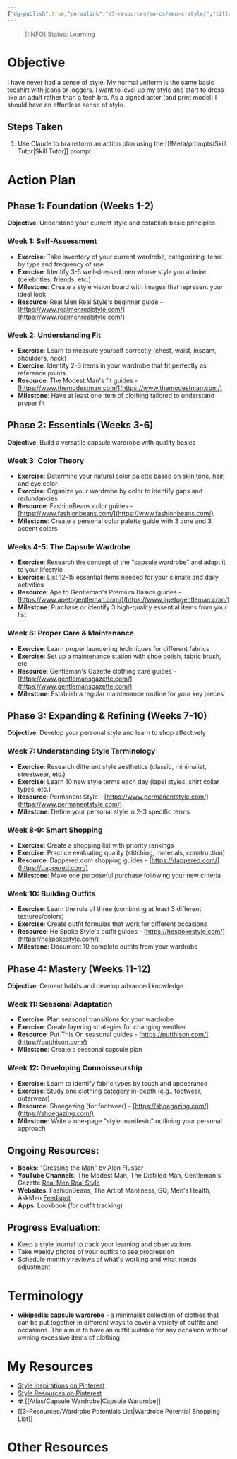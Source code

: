 ```yaml
---
{"dg-publish":true,"permalink":"/3-resources/mo-cs/men-s-style/","title":"Objective","tags":["clothing","style","men","📍_MOC"],"updated":"2025-10-18T22:33:13.245-07:00"}
---
```


> [!INFO]
> Status: Learning
> 
# Objective

I have never had a sense of style. My normal uniform is the same basic teeshirt with jeans or joggers. I want to level up my style and start to dress like an adult rather than a tech bro. As a signed actor (and print model) I should have an effortless sense of style.

## Steps Taken
1. Use Claude to brainstorm an action plan using the [[!Meta/prompts/Skill Tutor\|Skill Tutor]] prompt.

# Action Plan
## Phase 1: Foundation (Weeks 1-2)

**Objective**: Understand your current style and establish basic principles

### Week 1: Self-Assessment

- **Exercise**: Take inventory of your current wardrobe, categorizing items by type and frequency of use
- **Exercise**: Identify 3-5 well-dressed men whose style you admire (celebrities, friends, etc.)
- **Milestone**: Create a style vision board with images that represent your ideal look
- **Resource**: Real Men Real Style's beginner guide - [https://www.realmenrealstyle.com/](https://www.realmenrealstyle.com/)

### Week 2: Understanding Fit

- **Exercise**: Learn to measure yourself correctly (chest, waist, inseam, shoulders, neck)
- **Exercise**: Identify 2-3 items in your wardrobe that fit perfectly as reference points
- **Resource**: The Modest Man's fit guides - [https://www.themodestman.com/](https://www.themodestman.com/)
- **Milestone**: Have at least one item of clothing tailored to understand proper fit

## Phase 2: Essentials (Weeks 3-6)

**Objective**: Build a versatile capsule wardrobe with quality basics

### Week 3: Color Theory

- **Exercise**: Determine your natural color palette based on skin tone, hair, and eye color
- **Exercise**: Organize your wardrobe by color to identify gaps and redundancies
- **Resource**: FashionBeans color guides - [https://www.fashionbeans.com/](https://www.fashionbeans.com/)
- **Milestone**: Create a personal color palette guide with 3 core and 3 accent colors

### Weeks 4-5: The Capsule Wardrobe

- **Exercise**: Research the concept of the "capsule wardrobe" and adapt it to your lifestyle
- **Exercise**: List 12-15 essential items needed for your climate and daily activities
- **Resource**: Ape to Gentleman's Premium Basics guides - [https://www.apetogentleman.com/](https://www.apetogentleman.com/)
- **Milestone**: Purchase or identify 3 high-quality essential items from your list

### Week 6: Proper Care & Maintenance

- **Exercise**: Learn proper laundering techniques for different fabrics
- **Exercise**: Set up a maintenance station with shoe polish, fabric brush, etc.
- **Resource**: Gentleman's Gazette clothing care guides - [https://www.gentlemansgazette.com/](https://www.gentlemansgazette.com/)
- **Milestone**: Establish a regular maintenance routine for your key pieces

## Phase 3: Expanding & Refining (Weeks 7-10)

**Objective**: Develop your personal style and learn to shop effectively

### Week 7: Understanding Style Terminology

- **Exercise**: Research different style aesthetics (classic, minimalist, streetwear, etc.)
- **Exercise**: Learn 10 new style terms each day (lapel styles, shirt collar types, etc.)
- **Resource**: Permanent Style - [https://www.permanentstyle.com/](https://www.permanentstyle.com/)
- **Milestone**: Define your personal style in 2-3 specific terms

### Week 8-9: Smart Shopping

- **Exercise**: Create a shopping list with priority rankings
- **Exercise**: Practice evaluating quality (stitching, materials, construction)
- **Resource**: Dappered.com shopping guides - [https://dappered.com/](https://dappered.com/)
- **Milestone**: Make one purposeful purchase following your new criteria

### Week 10: Building Outfits

- **Exercise**: Learn the rule of three (combining at least 3 different textures/colors)
- **Exercise**: Create outfit formulas that work for different occasions
- **Resource**: He Spoke Style's outfit guides - [https://hespokestyle.com/](https://hespokestyle.com/)
- **Milestone**: Document 10 complete outfits from your wardrobe

## Phase 4: Mastery (Weeks 11-12)

**Objective**: Cement habits and develop advanced knowledge

### Week 11: Seasonal Adaptation

- **Exercise**: Plan seasonal transitions for your wardrobe
- **Exercise**: Create layering strategies for changing weather
- **Resource**: Put This On seasonal guides - [https://putthison.com/](https://putthison.com/)
- **Milestone**: Create a seasonal capsule plan

### Week 12: Developing Connoisseurship

- **Exercise**: Learn to identify fabric types by touch and appearance
- **Exercise**: Study one clothing category in-depth (e.g., footwear, outerwear)
- **Resource**: Shoegazing (for footwear) - [https://shoegazing.com/](https://shoegazing.com/)
- **Milestone**: Write a one-page "style manifesto" outlining your personal approach

## Ongoing Resources:

- **Books**: "Dressing the Man" by Alan Flusser
- **YouTube Channels**: The Modest Man, The Distilled Man, Gentleman's Gazette [Real Men Real Style](https://www.realmenrealstyle.com/top-mens-style-blogs/)
- **Websites**: FashionBeans, The Art of Manliness, GQ, Men's Health, AskMen [Feedspot](https://bloggers.feedspot.com/men_blogs/)
- **Apps**: Lookbook (for outfit tracking)

## Progress Evaluation:

- Keep a style journal to track your learning and observations
- Take weekly photos of your outfits to see progression
- Schedule monthly reviews of what's working and what needs adjustment

# Terminology
- **[wikipedia: capsule wardrobe](https://en.wikipedia.org/wiki/Capsule_wardrobe)** - a minimalist collection of clothes that can be put together in different ways to cover a variety of outfits and occasions. The aim is to have an outfit suitable for any occasion without owning excessive items of clothing.

# My Resources
- [Style Inspirations on Pinterest](https://pin.it/5NNd3Iozy)
- [Style Resources on Pinterest](https://pin.it/291GCBcKL)
- ☢️  [[Atlas/Capsule Wardrobe\|Capsule Wardrobe]]
- [[3-Resources/Wardrobe Potentials List\|Wardrobe Potential Shopping List]]

# Other Resources